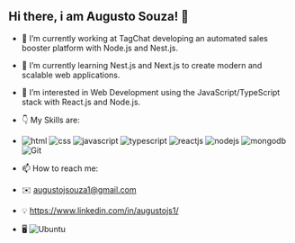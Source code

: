 ## Hi there, i am Augusto Souza! 👋

- 🔭 I’m currently working at TagChat developing an automated sales booster platform with Node.js and Nest.js.
- 🌱 I’m currently learning Nest.js and Next.js to create modern and scalable web applications.
- 👀 I’m interested in Web Development using the JavaScript/TypeScript stack with React.js and Node.js.
- :point_down: My Skills are: 
- ![html](https://img.shields.io/badge/HTML5-E34F26?style=for-the-badge&logo=html5&logoColor=white) ![css](https://img.shields.io/badge/CSS3-1572B6?style=for-the-badge&logo=css3&logoColor=white) ![javascript](https://img.shields.io/badge/JavaScript-323330?style=for-the-badge&logo=javascript&logoColor=F7DF1E) ![typescript](https://img.shields.io/badge/TypeScript-007ACC?style=for-the-badge&logo=typescript&logoColor=white) ![reactjs](https://img.shields.io/badge/React-20232A?style=for-the-badge&logo=react&logoColor=61DAFB) ![nodejs](https://img.shields.io/badge/Node.js-339933?style=for-the-badge&logo=nodedotjs&logoColor=white) ![mongodb](https://img.shields.io/badge/MongoDB-white?style=for-the-badge&logo=mongodb&logoColor=4EA94B) ![Git](https://img.shields.io/badge/git-%23F05033.svg?style=for-the-badge&logo=git&logoColor=white)

- 📫 How to reach me:
- :envelope: augustojsouza1@gmail.com
- :bulb: https://www.linkedin.com/in/augustojs1/
- :desktop_computer:     ![Ubuntu](https://img.shields.io/badge/Ubuntu-E95420?style=for-the-badge&logo=ubuntu&logoColor=white)
